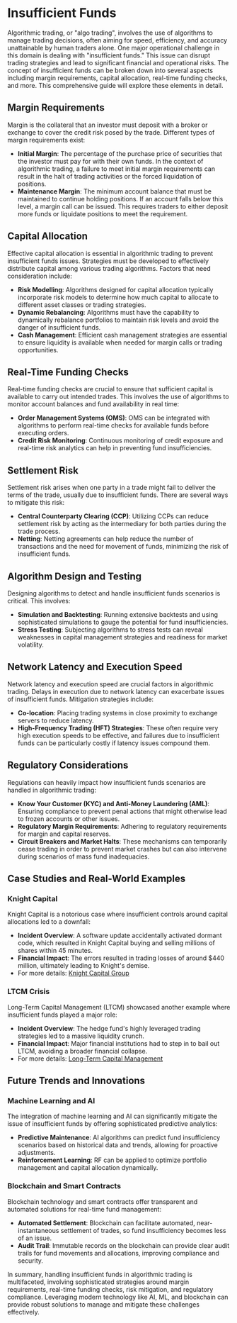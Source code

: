 # Insufficient Funds

Algorithmic trading, or "algo trading", involves the use of algorithms to manage trading decisions, often aiming for speed, efficiency, and accuracy unattainable by human traders alone. One major operational challenge in this domain is dealing with "insufficient funds." This issue can disrupt trading strategies and lead to significant financial and operational risks. The concept of insufficient funds can be broken down into several aspects including margin requirements, capital allocation, real-time funding checks, and more. This comprehensive guide will explore these elements in detail.

## Margin Requirements

Margin is the collateral that an investor must deposit with a broker or exchange to cover the credit risk posed by the trade. Different types of margin requirements exist:

- **Initial Margin**: The percentage of the purchase price of securities that the investor must pay for with their own funds. In the context of algorithmic trading, a failure to meet initial margin requirements can result in the halt of trading activities or the forced liquidation of positions.
- **Maintenance Margin**: The minimum account balance that must be maintained to continue holding positions. If an account falls below this level, a margin call can be issued. This requires traders to either deposit more funds or liquidate positions to meet the requirement.

## Capital Allocation

Effective capital allocation is essential in algorithmic trading to prevent insufficient funds issues. Strategies must be developed to effectively distribute capital among various trading algorithms. Factors that need consideration include:

- **Risk Modelling**: Algorithms designed for capital allocation typically incorporate risk models to determine how much capital to allocate to different asset classes or trading strategies.
- **Dynamic Rebalancing**: Algorithms must have the capability to dynamically rebalance portfolios to maintain risk levels and avoid the danger of insufficient funds.
- **Cash Management**: Efficient cash management strategies are essential to ensure liquidity is available when needed for margin calls or trading opportunities.

## Real-Time Funding Checks

Real-time funding checks are crucial to ensure that sufficient capital is available to carry out intended trades. This involves the use of algorithms to monitor account balances and fund availability in real time:

- **Order Management Systems (OMS)**: OMS can be integrated with algorithms to perform real-time checks for available funds before executing orders.
- **Credit Risk Monitoring**: Continuous monitoring of credit exposure and real-time risk analytics can help in preventing fund insufficiencies.

## Settlement Risk

Settlement risk arises when one party in a trade might fail to deliver the terms of the trade, usually due to insufficient funds. There are several ways to mitigate this risk:

- **Central Counterparty Clearing (CCP)**: Utilizing CCPs can reduce settlement risk by acting as the intermediary for both parties during the trade process.
- **Netting**: Netting agreements can help reduce the number of transactions and the need for movement of funds, minimizing the risk of insufficient funds.

## Algorithm Design and Testing

Designing algorithms to detect and handle insufficient funds scenarios is critical. This involves:

- **Simulation and Backtesting**: Running extensive backtests and using sophisticated simulations to gauge the potential for fund insufficiencies.
- **Stress Testing**: Subjecting algorithms to stress tests can reveal weaknesses in capital management strategies and readiness for market volatility.
  
## Network Latency and Execution Speed

Network latency and execution speed are crucial factors in algorithmic trading. Delays in execution due to network latency can exacerbate issues of insufficient funds. Mitigation strategies include:

- **Co-location**: Placing trading systems in close proximity to exchange servers to reduce latency.
- **High-Frequency Trading (HFT) Strategies**: These often require very high execution speeds to be effective, and failures due to insufficient funds can be particularly costly if latency issues compound them.

## Regulatory Considerations

Regulations can heavily impact how insufficient funds scenarios are handled in algorithmic trading:

- **Know Your Customer (KYC) and Anti-Money Laundering (AML)**: Ensuring compliance to prevent penal actions that might otherwise lead to frozen accounts or other issues.
- **Regulatory Margin Requirements**: Adhering to regulatory requirements for margin and capital reserves.
- **Circuit Breakers and Market Halts**: These mechanisms can temporarily cease trading in order to prevent market crashes but can also intervene during scenarios of mass fund inadequacies.

## Case Studies and Real-World Examples

### Knight Capital

Knight Capital is a notorious case where insufficient controls around capital allocations led to a downfall:
- **Incident Overview**: A software update accidentally activated dormant code, which resulted in Knight Capital buying and selling millions of shares within 45 minutes.
- **Financial Impact**: The errors resulted in trading losses of around $440 million, ultimately leading to Knight's demise.
- For more details: [Knight Capital Group](https://www.sec.gov/litigation/admin/2013/34-70694.pdf)

### LTCM Crisis

Long-Term Capital Management (LTCM) showcased another example where insufficient funds played a major role:
- **Incident Overview**: The hedge fund's highly leveraged trading strategies led to a massive liquidity crunch.
- **Financial Impact**: Major financial institutions had to step in to bail out LTCM, avoiding a broader financial collapse.
- For more details: [Long-Term Capital Management](http://www.riskglossary.com/link/long_term_capital_management.htm)

## Future Trends and Innovations

### Machine Learning and AI

The integration of machine learning and AI can significantly mitigate the issue of insufficient funds by offering sophisticated predictive analytics:

- **Predictive Maintenance**: AI algorithms can predict fund insufficiency scenarios based on historical data and trends, allowing for proactive adjustments.
- **Reinforcement Learning**: RF can be applied to optimize portfolio management and capital allocation dynamically.

### Blockchain and Smart Contracts

Blockchain technology and smart contracts offer transparent and automated solutions for real-time fund management:

- **Automated Settlement**: Blockchain can facilitate automated, near-instantaneous settlement of trades, so fund insufficiency becomes less of an issue.
- **Audit Trail**: Immutable records on the blockchain can provide clear audit trails for fund movements and allocations, improving compliance and security.

In summary, handling insufficient funds in algorithmic trading is multifaceted, involving sophisticated strategies around margin requirements, real-time funding checks, risk mitigation, and regulatory compliance. Leveraging modern technology like AI, ML, and blockchain can provide robust solutions to manage and mitigate these challenges effectively.